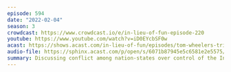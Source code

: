 ```yaml
---
episode: 594
date: "2022-02-04"
season: 3
crowdcast: https://www.crowdcast.io/e/in-lieu-of-fun-episode-220
youtube: https://www.youtube.com/watch?v=iD0EYcbSF0w
acast: https://shows.acast.com/in-lieu-of-fun/episodes/tom-wheelers-triumphant-return
audio-file: https://sphinx.acast.com/p/open/s/6071b87945e5c6581e2e5575/e/61fecbd7a362ba001292e5f3/media.mp3
summary: Discussing conflict among nation-states over control of the Internet
---
```

